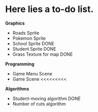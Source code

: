 # Here lies a to-do list.

**Graphics**
+ Roads Sprite 
+ Pokemon Sprite
+ School Sprite DONE
+ Student Sprite DONE
+ Grass Texture for map DONE

**Programming**
+ Game Menu Scene
+ Game Scene <<<<<<<<<

**Algorithms**
+ Student-moving algorithm DONE
+ Number of cuts algorithm 

